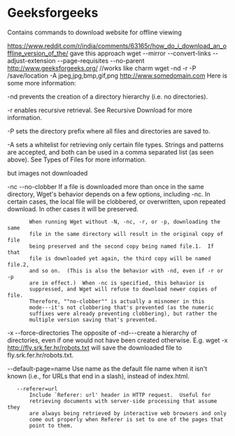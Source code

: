 # Geeksforgeeks
Contains commands to download website for offline viewing



https://www.reddit.com/r/india/comments/63165r/how_do_i_download_an_offline_version_of_the/
gave this approach
wget --mirror --convert-links --adjust-extension --page-requisites --no-parent http://www.geeksforgeeks.org/
//works like charm 
wget -nd -r -P /save/location -A jpeg,jpg,bmp,gif,png http://www.somedomain.com
Here is some more information:

-nd prevents the creation of a directory hierarchy (i.e. no directories).

-r enables recursive retrieval. See Recursive Download for more information.

-P sets the directory prefix where all files and directories are saved to.

-A sets a whitelist for retrieving only certain file types. Strings and patterns are accepted, and both can be used in a comma separated list (as seen above). See Types of Files for more information.

but images not downloaded


-nc
       --no-clobber
           If a file is downloaded more than once in the same directory,
           Wget's behavior depends on a few options, including -nc.  In
           certain cases, the local file will be clobbered, or overwritten,
           upon repeated download.  In other cases it will be preserved.

           When running Wget without -N, -nc, -r, or -p, downloading the same
           file in the same directory will result in the original copy of file
           being preserved and the second copy being named file.1.  If that
           file is downloaded yet again, the third copy will be named file.2,
           and so on.  (This is also the behavior with -nd, even if -r or -p
           are in effect.)  When -nc is specified, this behavior is
           suppressed, and Wget will refuse to download newer copies of file.
           Therefore, ""no-clobber"" is actually a misnomer in this
           mode---it's not clobbering that's prevented (as the numeric
           suffixes were already preventing clobbering), but rather the
           multiple version saving that's prevented.

 -x
       --force-directories
           The opposite of -nd---create a hierarchy of directories, even if
           one would not have been created otherwise.  E.g. wget -x
           http://fly.srk.fer.hr/robots.txt will save the downloaded file to
           fly.srk.fer.hr/robots.txt.

 --default-page=name
           Use name as the default file name when it isn't known (i.e., for
           URLs that end in a slash), instead of index.html.


       --referer=url
           Include `Referer: url' header in HTTP request.  Useful for
           retrieving documents with server-side processing that assume they
           are always being retrieved by interactive web browsers and only
           come out properly when Referer is set to one of the pages that
           point to them.
